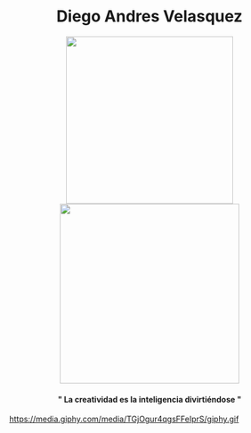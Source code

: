
<div id="header" align="center">
  

<h1>Diego Andres Velasquez</h1>

<div  id="gifs">
<img src="https://media.giphy.com/media/0lGElDgkbXFRKXsAro/giphy-downsized-large.gif"  width="300px">
 

<img src="https://media.giphy.com/media/5OW9D8sfzccttn3MwL/giphy.gif" width="322px">
</div>

<h4>" La creatividad es la inteligencia divirtiéndose "</h4>
  
</div>
  
https://media.giphy.com/media/TGjOgur4qgsFFeIprS/giphy.gif
